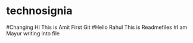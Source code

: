 # technosignia
#Changing
Hi 
This is Amit First Git 
#Hello Rahul This is Readmefiles
#I am Mayur writing into file
